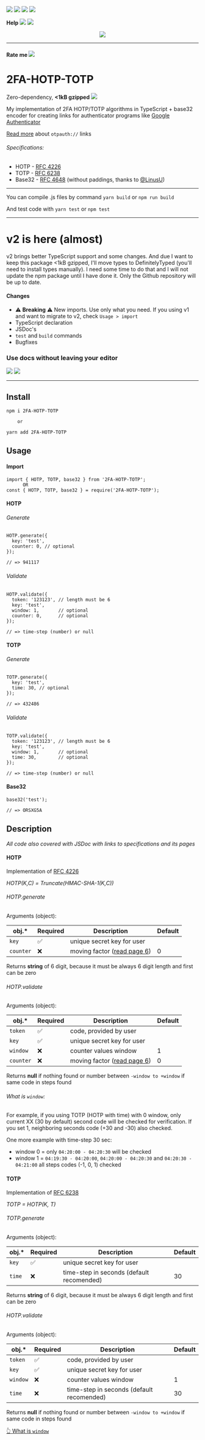 [<img src="https://img.shields.io/npm/v/2fa-hotp-totp">](https://www.npmjs.com/package/2fa-hotp-totp) [<img src="https://img.shields.io/npm/l/2fa-hotp-totp">](https://github.com/TABmk/2fa-hotp-totp/blob/master/LICENSE) [<img src="https://img.shields.io/npm/dm/2fa-hotp-totp">](https://www.npmjs.com/package/2fa-hotp-totp) [<img src="https://img.shields.io/bundlephobia/minzip/2fa-hotp-totp">](https://www.npmjs.com/package/2fa-hotp-totp)

__Help__ [<img src="https://img.shields.io/github/issues/tabmk/2fa-hotp-totp">](https://github.com/TABmk/2fa-hotp-totp/issues?q=is%3Aopen+is%3Aissue) [<img src="https://img.shields.io/github/issues-pr/tabmk/2fa-hotp-totp">](https://github.com/TABmk/2fa-hotp-totp/pulls?q=is%3Aopen+is%3Apr)

<p align="center">
  <img src="img/1.png" />
</p>

---

#### __Rate me__ [<img src="https://img.shields.io/github/stars/tabmk/2fa-hotp-totp?style=social">](https://github.com/TABmk/2fa-hotp-totp)

# __2FA-HOTP-TOTP__

Zero-dependency, **<1kB gzipped** [<img src="https://img.shields.io/bundlephobia/minzip/2fa-hotp-totp">](https://www.npmjs.com/package/2fa-hotp-totp)

My implementation of 2FA HOTP/TOTP algorithms in TypeScript + base32 encoder for creating links for authenticator programs like [Google Authenticator](https://play.google.com/store/apps/details?id=com.google.android.apps.authenticator2)

[Read more](https://github.com/google/google-authenticator/wiki/Key-Uri-Format) about `otpauth://` links
###### Specifications:
- HOTP - [RFC 4226](https://tools.ietf.org/html/rfc4226)
- TOTP - [RFC 6238](https://tools.ietf.org/html/rfc6238)
- Base32 - [RFC 4648](https://tools.ietf.org/html/rfc4648) (without paddings, thanks to [@LinusU](https://github.com/LinusU))

---

You can compile .js files by command `yarn build` or `npm run build`

And test code with `yarn test` or `npm test`

---
# __v2 is here__ (almost)

v2 brings better TypeScript support and some changes.
And due I want to keep this package <1kB gzipped, I'll move types to DefinitelyTyped (you'll need to install types manually). I need some time to do that and I will not update the npm package until I have done it. Only the Github repository will be up to date.

#### Changes
- ⚠️ __Breaking__ ⚠️ New imports. Use only what you need. If you using v1 and want to migrate to v2, check `Usage > import`
- TypeScript declaration
- JSDoc's
- `test` and `build` commands
- Bugfixes

### Use docs without leaving your editor

<img src="img/2.jpg" />
<img src="img/3.jpg" />

---

## __Install__

```
npm i 2FA-HOTP-TOTP

    or

yarn add 2FA-HOTP-TOTP
```

## __Usage__

#### Import
```
import { HOTP, TOTP, base32 } from '2FA-HOTP-TOTP';
      OR
const { HOTP, TOTP, base32 } = require('2FA-HOTP-TOTP');
```
#### HOTP
###### Generate
```
HOTP.generate({
  key: 'test',
  counter: 0, // optional
});

// => 941117
```
###### Validate
```
HOTP.validate({
  token: '123123', // length must be 6
  key: 'test',
  window: 1,       // optional
  counter: 0,      // optional
});

// => time-step (number) or null
```

#### TOTP
###### Generate
```
TOTP.generate({
  key: 'test',
  time: 30, // optional
});

// => 432486
```
###### Validate
```
TOTP.validate({
  token: '123123', // length must be 6
  key: 'test',
  window: 1,       // optional
  time: 30,        // optional
});

// => time-step (number) or null
```

#### Base32
```
base32('test');

// => ORSXG5A
```

## __Description__

*All code also covered with JSDoc with links to specifications and its pages*

#### HOTP
Implementation of [RFC 4226](https://tools.ietf.org/html/rfc4226)

*HOTP(K,C) = Truncate(HMAC-SHA-1(K,C))*

###### HOTP.generate
Arguments (object):

|obj.*|Required|Description|Default|
|---|---|---|---|
|`key`|✅|unique secret key for user||
|`counter`|❌|moving factor ([read page 6](https://tools.ietf.org/html/rfc4226))|0|


Returns **string** of 6 digit, because it must be always 6 digit length and first can be zero

###### HOTP.validate
Arguments (object):

|obj.*|Required|Description|Default|
|---|---|---|---|
|`token`|✅|code, provided by user||
|`key`|✅|unique secret key for user||
|`window`|❌|counter values window|1|
|`counter`|❌|moving factor ([read page 6](https://tools.ietf.org/html/rfc4226))|0|

Returns **null** if nothing found or number between `-window to +window` if same code in steps found

###### What is `window`:

For example, if you using TOTP (HOTP with time) with 0 window, only current XX (30 by default) second code will be checked for verification. If you set 1, neighboring seconds code (+30 and -30) also checked.

One more example with time-step 30 sec:

- window 0 = only `04:20:00 - 04:20:30` will be checked
- window 1 = `04:19:30 - 04:20:00`, `04:20:00 - 04:20:30` and `04:20:30 - 04:21:00` all steps codes (-1, 0, 1) checked

#### TOTP
Implementation of [RFC 6238](https://tools.ietf.org/html/rfc6238)

*TOTP = HOTP(K, T)*

###### TOTP.generate
Arguments (object):

|obj.*|Required|Description|Default|
|---|---|---|---|
|`key`|✅|unique secret key for user||
|`time`|❌|time-step in seconds (default recomended)|30|

Returns **string** of 6 digit, because it must be always 6 digit length and first can be zero

###### HOTP.validate
Arguments (object):

|obj.*|Required|Description|Default|
|---|---|---|---|
|`token`|✅|code, provided by user||
|`key`|✅|unique secret key for user||
|`window`|❌|counter values window|1|
|`time`|❌|time-step in seconds (default recomended)|30|

Returns **null** if nothing found or number between `-window to +window` if same code in steps found

[👆 What is `window`](#what-is-window)
